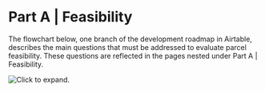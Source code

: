 # Part A | Feasibility

The flowchart below, one branch of the development roadmap in Airtable, describes the main questions that must be addressed to evaluate parcel feasibility. These questions are reflected in the pages nested under Part A | Feasibility.

![Click to expand.](https://gblobscdn.gitbook.com/assets%2F-MZSz\_N70s\_N\_AJ3hf-I%2F-MZZo\_veyUKMdNYiqimp%2F-MZZs78ZObRLW9bAVEZ6%2F2021-04-13\_ADU-Roadmap\_Part1wDetails%20\(1\).jpg?alt=media\&token=b10428f6-5e55-46ab-806b-c7f95d0b6ceb)
